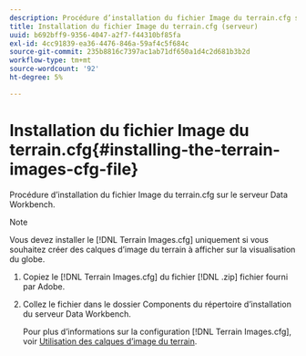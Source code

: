 ```yaml
---
description: Procédure d’installation du fichier Image du terrain.cfg sur le serveur Data Workbench.
title: Installation du fichier Image du terrain.cfg (serveur)
uuid: b692bff9-9356-4047-a2f7-f44310bf85fa
exl-id: 4cc91839-ea36-4476-846a-59af4c5f684c
source-git-commit: 235b8816c7397ac1ab71df650a1d4c2d681b3b2d
workflow-type: tm+mt
source-wordcount: '92'
ht-degree: 5%

---
```


# Installation du fichier Image du terrain.cfg{#installing-the-terrain-images-cfg-file}

Procédure d’installation du fichier Image du terrain.cfg sur le serveur Data Workbench.

>[!NOTE]
>
>Vous devez installer le [!DNL Terrain Images.cfg] uniquement si vous souhaitez créer des calques d’image du terrain à afficher sur la visualisation du globe.

1. Copiez le [!DNL Terrain Images.cfg] du fichier [!DNL .zip] fichier fourni par Adobe.
1. Collez le fichier dans le dossier Components du répertoire d’installation du serveur Data Workbench.

   Pour plus d’informations sur la configuration [!DNL Terrain Images.cfg], voir [Utilisation des calques d’image du terrain](../../../home/c-geo-oview/c-wk-img-lyrs/c-trn-img-lyrs/c-trn-img-lyrs.md#concept-8a0a16013e824ac29f35a0349b5d8ccf).
